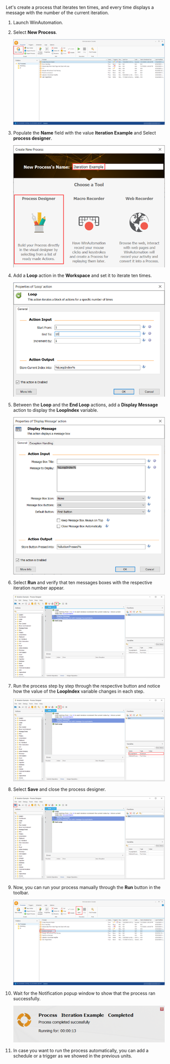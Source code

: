 Let's create a process that iterates ten times, and every time displays a message with the number of the current iteration.

1. Launch WinAutomation.

2. Select **New Process**.

   ![Screenshot of the New Process button in the console.](..\media\image-37.png)

3. Populate the **Name** field with the value **Iteration Example** and Select **process designer**.

   ![Screenshot of the New Process pop-up window.](..\media\image-38.png)

4. Add a **Loop** action in the **Workspace** and set it to iterate ten times.

   ![Screenshot of the Loop action's properties.](..\media\image-39.png)

5. Between the **Loop** and the **End Loop** actions, add a **Display Message** action to display the **LoopIndex** variable.

   ![Screenshot of the Display Message action's properties.](..\media\image-40.png)

6. Select **Run** and verify that ten messages boxes with the respective iteration number appear.

   ![Screenshot of the Run button in the process designer.](..\media\image-41.png)

7. Run the process step by step through the respective button and notice how the value of the **LoopIndex** variable changes in each step.

   ![Screenshot of the Execute Next Action button in the process designer.](..\media\image-42.png)

8. Select **Save** and close the process designer.

   ![Screenshot of the Save button in the process designer.](..\media\image-43.png)

9. Now, you can run your process manually through the **Run** button in the toolbar.

   ![Screenshot of the Run button in the console.](..\media\image-44.png)

10. Wait for the Notification popup window to show that the process ran successfully.

    ![Screenshot of the Notification Popup Window.](..\media\image-45.png)

11. In case you want to run the process automatically, you can add a schedule or a trigger as we showed in the previous units.
